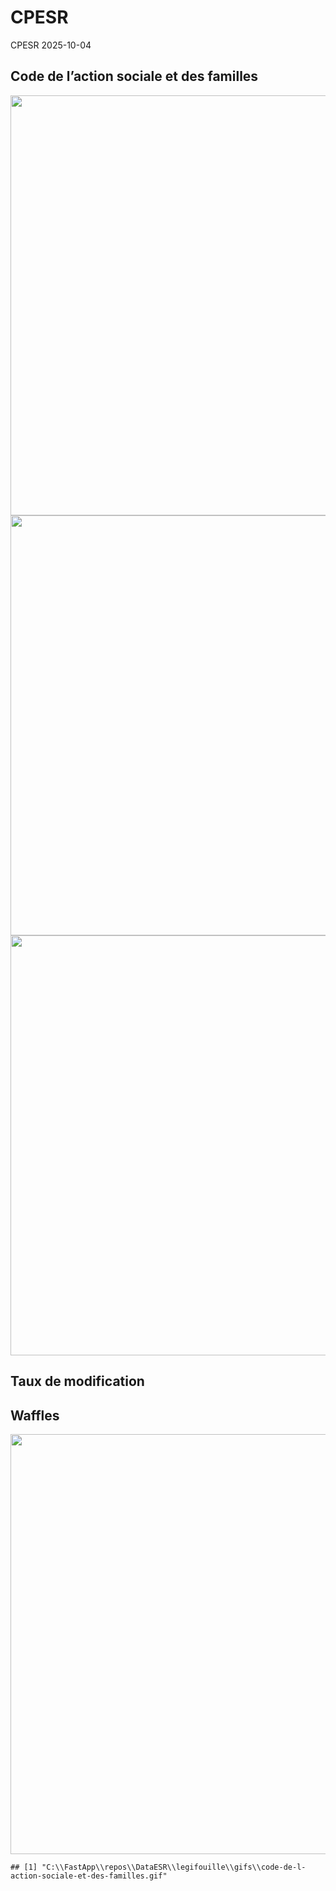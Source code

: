 CPESR
================
CPESR
2025-10-04

## Code de l’action sociale et des familles

<img src="C:/FastApp/repos/DataESR/legifouille/codes/code-de-l-action-sociale-et-des-familles/legifouille-code_files/figure-gfm/versions-1.png" width="672" />

<img src="C:/FastApp/repos/DataESR/legifouille/codes/code-de-l-action-sociale-et-des-familles/legifouille-code_files/figure-gfm/modifications-1.png" width="672" />
<img src="C:/FastApp/repos/DataESR/legifouille/codes/code-de-l-action-sociale-et-des-familles/legifouille-code_files/figure-gfm/taille_modifications-1.png" width="672" />

## Taux de modification

## Waffles

<img src="C:/FastApp/repos/DataESR/legifouille/codes/code-de-l-action-sociale-et-des-familles/legifouille-code_files/figure-gfm/unnamed-chunk-7-1.png" width="672" />

    ## [1] "C:\\FastApp\\repos\\DataESR\\legifouille\\gifs\\code-de-l-action-sociale-et-des-familles.gif"
